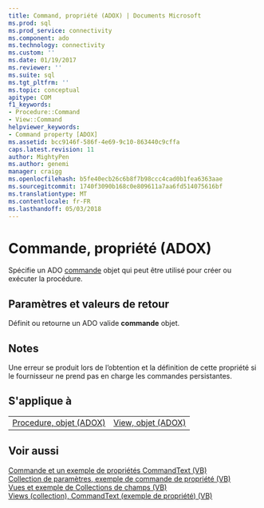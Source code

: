 ```yaml
---
title: Command, propriété (ADOX) | Documents Microsoft
ms.prod: sql
ms.prod_service: connectivity
ms.component: ado
ms.technology: connectivity
ms.custom: ''
ms.date: 01/19/2017
ms.reviewer: ''
ms.suite: sql
ms.tgt_pltfrm: ''
ms.topic: conceptual
apitype: COM
f1_keywords:
- Procedure::Command
- View::Command
helpviewer_keywords:
- Command property [ADOX]
ms.assetid: bcc9146f-586f-4e69-9c10-863440c9cffa
caps.latest.revision: 11
author: MightyPen
ms.author: genemi
manager: craigg
ms.openlocfilehash: b5fe40ecb26c6b8f7b98ccc4cad0b1fea6363aae
ms.sourcegitcommit: 1740f3090b168c0e809611a7aa6fd514075616bf
ms.translationtype: MT
ms.contentlocale: fr-FR
ms.lasthandoff: 05/03/2018
---
```

# <a name="command-property-adox"></a>Commande, propriété (ADOX)
Spécifie un ADO [commande](../../../ado/reference/ado-api/command-object-ado.md) objet qui peut être utilisé pour créer ou exécuter la procédure.  
  
## <a name="settings-and-return-values"></a>Paramètres et valeurs de retour  
 Définit ou retourne un ADO valide **commande** objet.  
  
## <a name="remarks"></a>Notes  
 Une erreur se produit lors de l’obtention et la définition de cette propriété si le fournisseur ne prend pas en charge les commandes persistantes.  
  
## <a name="applies-to"></a>S'applique à  
  
|||  
|-|-|  
|[Procedure, objet (ADOX)](../../../ado/reference/adox-api/procedure-object-adox.md)|[View, objet (ADOX)](../../../ado/reference/adox-api/view-object-adox.md)|  
  
## <a name="see-also"></a>Voir aussi  
 [Commande et un exemple de propriétés CommandText (VB)](../../../ado/reference/adox-api/command-and-commandtext-properties-example-vb.md)   
 [Collection de paramètres, exemple de commande de propriété (VB)](../../../ado/reference/adox-api/parameters-collection-command-property-example-vb.md)   
 [Vues et exemple de Collections de champs (VB)](../../../ado/reference/adox-api/views-and-fields-collections-example-vb.md)   
 [Views (collection), CommandText (exemple de propriété) (VB)](../../../ado/reference/adox-api/views-collection-commandtext-property-example-vb.md)
